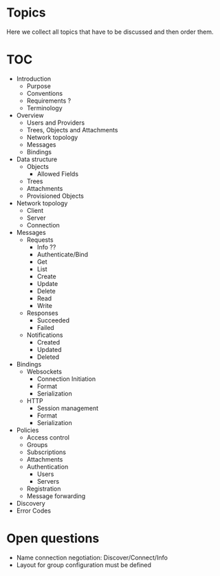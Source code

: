 # Topics
Here we collect all topics that have to be discussed and then order them.

# TOC

* Introduction
  * Purpose
  * Conventions
  * Requirements ?
  * Terminology
* Overview
  * Users and Providers
  * Trees, Objects and Attachments
  * Network topology
  * Messages
  * Bindings
* Data structure
  * Objects
    * Allowed Fields
  * Trees
  * Attachments
  * Provisioned Objects
* Network topology
  * Client
  * Server
  * Connection
* Messages
  * Requests
    * Info ??
    * Authenticate/Bind
    * Get
    * List
    * Create
    * Update
    * Delete
    * Read
    * Write
  * Responses
    * Succeeded
    * Failed
  * Notifications
    * Created
    * Updated
    * Deleted
* Bindings
  * Websockets
    * Connection Initiation
    * Format
    * Serialization
  * HTTP
    * Session management
    * Format
    * Serialization
* Policies
  * Access control
  * Groups
  * Subscriptions
  * Attachments
  * Authentication
    * Users
    * Servers
  * Registration
  * Message forwarding
* Discovery
* Error Codes

# Open questions
* Name connection negotiation: Discover/Connect/Info
* Layout for group configuration must be defined
